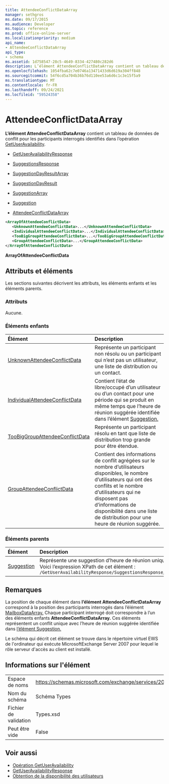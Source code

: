 ```yaml
---
title: AttendeeConflictDataArray
manager: sethgros
ms.date: 09/17/2015
ms.audience: Developer
ms.topic: reference
ms.prod: office-online-server
ms.localizationpriority: medium
api_name:
- AttendeeConflictDataArray
api_type:
- schema
ms.assetid: 1d758547-28c5-4649-8334-427480c282d6
description: L’élément AttendeeConflictDataArray contient un tableau de données de conflit pour les participants interrogés identifiés dans l’opération GetUserAvailability.
ms.openlocfilehash: 1054fba62c7e0746a13471433d6d619a304ff848
ms.sourcegitcommit: 54f6cd5a704b36b76d110ee53a6d6c1c3e15f5a9
ms.translationtype: MT
ms.contentlocale: fr-FR
ms.lasthandoff: 09/24/2021
ms.locfileid: "59524358"
---
```

# <a name="attendeeconflictdataarray"></a>AttendeeConflictDataArray

**L’élément AttendeeConflictDataArray** contient un tableau de données de conflit pour les participants interrogés identifiés dans l’opération [GetUserAvailability](getuseravailability-operation.md).
  
- [GetUserAvailabilityResponse](getuseravailabilityresponse.md)
  
- [SuggestionsResponse](suggestionsresponse.md)
  
- [SuggestionDayResultArray](suggestiondayresultarray.md)
  
- [SuggestionDayResult](suggestiondayresult.md)
  
- [SuggestionArray](suggestionarray.md)
  
- [Suggestion](suggestion.md)
  
- [AttendeeConflictDataArray](attendeeconflictdataarray.md)
  
```xml
<ArrayOfAttendeeConflictData>
   <UnknownAttendeeConflictData>...</UnknownAttendeeConflictData>
   <IndividualAttendeeConflictData>...</IndividualAttendeeConflictData>
   <TooBigGroupAttendeeConflictData>...</TooBigGroupAttendeeConflictData>
   <GroupAttendeeConflictData>...</GroupAttendeeConflictData>
</ArrayOfAttendeeConflictData>
```

 **ArrayOfAttendeeConflictData**
## <a name="attributes-and-elements"></a>Attributs et éléments

Les sections suivantes décrivent les attributs, les éléments enfants et les éléments parents.
  
### <a name="attributes"></a>Attributs

Aucune.
  
### <a name="child-elements"></a>Éléments enfants

|**Élément**|**Description**|
|:-----|:-----|
|[UnknownAttendeeConflictData](unknownattendeeconflictdata.md) <br/> |Représente un participant non résolu ou un participant qui n’est pas un utilisateur, une liste de distribution ou un contact.  <br/> |
|[IndividualAttendeeConflictData](individualattendeeconflictdata.md) <br/> |Contient l’état de libre/occupé d’un utilisateur ou d’un contact pour une période qui se produit en même temps que l’heure de réunion suggérée identifiée dans l’élément [Suggestion.](suggestion.md)  <br/> |
|[TooBigGroupAttendeeConflictData](toobiggroupattendeeconflictdata.md) <br/> |Représente un participant résolu en tant que liste de distribution trop grande pour être étendue.  <br/> |
|[GroupAttendeeConflictData](groupattendeeconflictdata.md) <br/> |Contient des informations de conflit agrégées sur le nombre d’utilisateurs disponibles, le nombre d’utilisateurs qui ont des conflits et le nombre d’utilisateurs qui ne disposent pas d’informations de disponibilité dans une liste de distribution pour une heure de réunion suggérée.  <br/> |
   
### <a name="parent-elements"></a>Éléments parents

|**Élément**|**Description**|
|:-----|:-----|
|[Suggestion](suggestion.md) <br/> |Représente une suggestion d’heure de réunion unique.  <br/> Voici l’expression XPath de cet élément :  <br/>  `/GetUserAvailabilityResponse/SuggestionsResponse/SuggestionDayResultArray/SuggestionDayResult[i]/SuggestionArray/Suggestion[i]` <br/> |
   
## <a name="remarks"></a>Remarques

La position de chaque élément dans **l’élément AttendeeConflictDataArray** correspond à la position des participants interrogés dans l’élément [MailboxDataArray.](mailboxdataarray.md) Chaque participant interrogé doit correspondre à l’un des éléments enfants **AttendeeConflictDataArray.** Ces éléments représentent un conflit unique avec l’heure de réunion suggérée identifiée dans [l’élément Suggestion.](suggestion.md) 
  
Le schéma qui décrit cet élément se trouve dans le répertoire virtuel EWS de l'ordinateur qui exécute MicrosoftExchange Server 2007 pour lequel le rôle serveur d'accès au client est installé.
  
## <a name="element-information"></a>Informations sur l'élément

|||
|:-----|:-----|
|Espace de noms  <br/> |https://schemas.microsoft.com/exchange/services/2006/types  <br/> |
|Nom du schéma  <br/> |Schéma Types  <br/> |
|Fichier de validation  <br/> |Types.xsd  <br/> |
|Peut être vide  <br/> |False  <br/> |
   
## <a name="see-also"></a>Voir aussi

- [Opération GetUserAvailability](getuseravailability-operation.md) 
- [GetUserAvailabilityResponse](getuseravailabilityresponse.md)
- [Obtention de la disponibilité des utilisateurs](https://msdn.microsoft.com/library/d4133fcb-9b0f-4e6b-aadf-a389da83516a%28Office.15%29.aspx)

